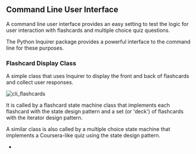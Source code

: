 ## Command Line User Interface

A command line user interface provides an easy setting to test the logic for user interaction with flashcards 
and multiple choice quiz questions. 

The Python Inquirer package provides a powerful interface to the command line for these purposes. 

### Flashcard Display Class

A simple class that uses Inquirer to display the front and back of flashcards and collect user responses.

![cli_flashcards](https://user-images.githubusercontent.com/68504324/220826507-665dbd92-35de-4b59-a053-773fa4160106.jpg)

It is called by a flashcard state machine class that implements each flashcard with the state design pattern
and a set (or 'deck') of flashcards with the iterator design pattern. 

A similar class is also called by a multiple choice state machine that implements a Coursera-like quiz using the state design pattern.

- []() 





